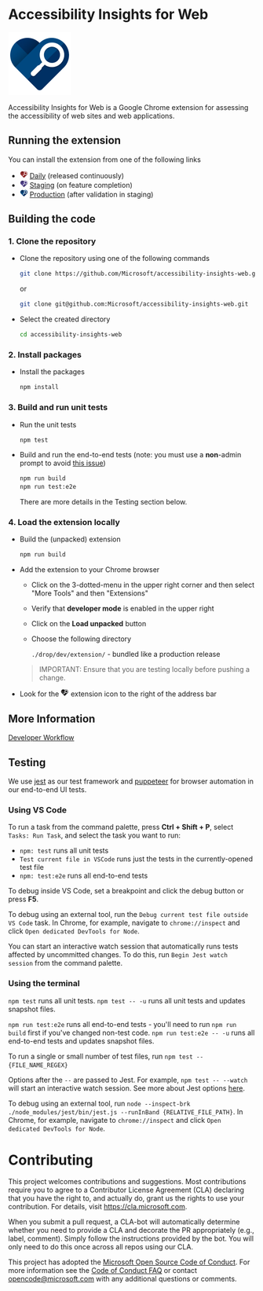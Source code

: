 <!--
Copyright (c) Microsoft Corporation. All rights reserved.
Licensed under the MIT License.
-->

# Accessibility Insights for Web

![Product Logo](./src/icons/brand/blue/brand-blue-128px.png)

Accessibility Insights for Web is a Google Chrome extension for assessing the accessibility of web sites and web applications.

## Running the extension

You can install the extension from one of the following links

-   ![Daily Logo](./src/icons/brand/red/brand-red-16px.png) [Daily](https://chrome.google.com/webstore/detail/hbcplehnakffdldhldncjlnbpfgogbem) (released continuously)
-   ![Staging Logo](./src/icons/brand/violet/brand-violet-16px.png) [Staging](https://chrome.google.com/webstore/detail/nnmjfbmebeckhpejobgjjjnchlljiagp) (on feature completion)
-   ![Production Logo](./src/icons/brand/blue/brand-blue-16px.png) [Production](https://chrome.google.com/webstore/detail/pbjjkligggfmakdaogkfomddhfmpjeni) (after validation in staging)

## Building the code

### 1. Clone the repository

-   Clone the repository using one of the following commands
    ```bash
    git clone https://github.com/Microsoft/accessibility-insights-web.git
    ```
    or
    ```bash
    git clone git@github.com:Microsoft/accessibility-insights-web.git
    ```
-   Select the created directory
    ```bash
    cd accessibility-insights-web
    ```

### 2. Install packages

-   Install the packages
    ```bash
    npm install
    ```

### 3. Build and run unit tests

-   Run the unit tests
    ```bash
    npm test
    ```
-   Build and run the end-to-end tests (note: you must use a **non**-admin prompt to avoid [this issue](https://stackoverflow.com/questions/36835130))
    ```bash
    npm run build
    npm run test:e2e
    ```
    There are more details in the Testing section below.

### 4. Load the extension locally

-   Build the (unpacked) extension
    ```bash
    npm run build
    ```
-   Add the extension to your Chrome browser

    -   Click on the 3-dotted-menu in the upper right corner and then select "More Tools" and then "Extensions"
    -   Verify that **developer mode** is enabled in the upper right
    -   Click on the **Load unpacked** button
    -   Choose the following directory

        `./drop/dev/extension/` - bundled like a production release

    > IMPORTANT: Ensure that you are testing locally before pushing a change.

-   Look for the ![Dev Logo](./src/icons/brand/gray/brand-gray-16px.png) extension icon to the right of the address bar

## More Information

[Developer Workflow](./docs/workflow.md)

## Testing

We use [jest](https://github.com/facebook/jest) as our test framework and [puppeteer](https://github.com/GoogleChrome/puppeteer) for browser automation in our end-to-end UI tests.

### Using VS Code

To run a task from the command palette, press **Ctrl + Shift + P**, select `Tasks: Run Task`, and select the task you want to run:

-   `npm: test` runs all unit tests
-   `Test current file in VSCode` runs just the tests in the currently-opened test file
-   `npm: test:e2e` runs all end-to-end tests

To debug inside VS Code, set a breakpoint and click the debug button or press **F5**.

To debug using an external tool, run the `Debug current test file outside VS Code` task. In Chrome, for example, navigate to `chrome://inspect` and click `Open dedicated DevTools for Node`.

You can start an interactive watch session that automatically runs tests affected by uncommitted changes. To do this, run `Begin Jest watch session` from the command palette.

### Using the terminal

`npm test` runs all unit tests.
`npm test -- -u` runs all unit tests and updates snapshot files.

`npm run test:e2e` runs all end-to-end tests - you'll need to run `npm run build` first if you've changed non-test code.
`npm run test:e2e -- -u` runs all end-to-end tests and updates snapshot files.

To run a single or small number of test files, run `npm test -- {FILE_NAME_REGEX}`

Options after the `--` are passed to Jest. For example, `npm test -- --watch` will start an interactive watch session. See more about Jest options [here](https://jestjs.io/docs/en/cli.html).

To debug using an external tool, run `node --inspect-brk ./node_modules/jest/bin/jest.js --runInBand {RELATIVE_FILE_PATH}`. In Chrome, for example, navigate to `chrome://inspect` and click `Open dedicated DevTools for Node`.

# Contributing

This project welcomes contributions and suggestions. Most contributions require you to agree to a
Contributor License Agreement (CLA) declaring that you have the right to, and actually do, grant us
the rights to use your contribution. For details, visit https://cla.microsoft.com.

When you submit a pull request, a CLA-bot will automatically determine whether you need to provide
a CLA and decorate the PR appropriately (e.g., label, comment). Simply follow the instructions
provided by the bot. You will only need to do this once across all repos using our CLA.

This project has adopted the [Microsoft Open Source Code of Conduct](https://opensource.microsoft.com/codeofconduct/).
For more information see the [Code of Conduct FAQ](https://opensource.microsoft.com/codeofconduct/faq/) or
contact [opencode@microsoft.com](mailto:opencode@microsoft.com) with any additional questions or comments.
